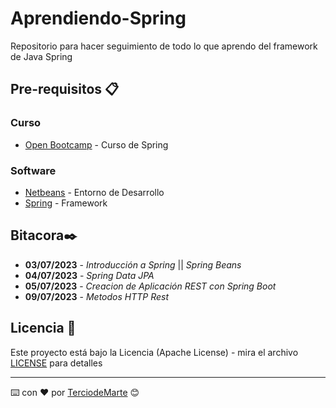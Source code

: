 # Aprendiendo-Spring
Repositorio para hacer seguimiento de todo lo que aprendo del framework de Java Spring

## Pre-requisitos 📋

### Curso
* [Open Bootcamp](https://open-bootcamp.com/) - Curso de Spring

### Software
* [Netbeans](https://netbeans.apache.org/) - Entorno de Desarrollo
* [Spring](https://spring.io/) - Framework
  
## Bitacora✒️

* **03/07/2023** - *Introducción a Spring* || *Spring Beans*
* **04/07/2023** - *Spring Data JPA*
* **05/07/2023** - *Creacion de Aplicación REST con Spring Boot*
* **09/07/2023** - *Metodos HTTP Rest*

## Licencia 📄

Este proyecto está bajo la Licencia (Apache License) - mira el archivo [LICENSE](LICENSE) para detalles

---
⌨️ con ❤️ por [TerciodeMarte](https://github.com/TerciodeMarte) 😊
